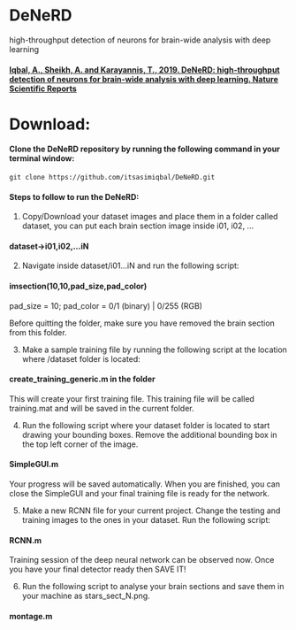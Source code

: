 # DeNeRD
high-throughput detection of neurons for brain-wide analysis with deep learning

#### [Iqbal, A., Sheikh, A. and Karayannis, T., 2019. DeNeRD: high-throughput detection of neurons for brain-wide analysis with deep learning. Nature Scientific Reports](http://www.nature.com/articles/s41598-019-50137-9)

# Download:
#### Clone the DeNeRD repository by running the following command in your terminal window:
```
git clone https://github.com/itsasimiqbal/DeNeRD.git
```

#### Steps to follow to run the DeNeRD:

1. Copy/Download your dataset images and place them in a folder called dataset, you can put each brain section image inside i01, i02, ...
#### dataset->i01,i02,...iN

2. Navigate inside dataset/i01...iN and run the following script:
#### imsection(10,10,pad_size,pad_color)
pad_size = 10;
pad_color = 0/1 (binary) | 0/255 (RGB)

Before quitting the folder, make sure you have removed the brain section from this folder.

3. Make a sample training file by running the following script at the location where /dataset folder is located:
#### create_training_generic.m in the folder 
This will create your first training file. This training file will be called training.mat and will be saved in the current folder.


4. Run the following script where your dataset folder is located to start drawing your bounding boxes. Remove the additional bounding box 
in the top left corner of the image.
#### SimpleGUI.m
Your progress will be saved automatically. When you are finished, you can close the SimpleGUI and your final training file is ready for the network.

5. Make a new RCNN file for your current project. Change the testing and training images to the
ones in your dataset. Run the following script:
#### RCNN.m
Training session of the deep neural network can be observed now. Once you have your final detector ready then SAVE IT!

6. Run the following script to analyse your brain sections and save them in your machine as stars_sect_N.png.
#### montage.m 
